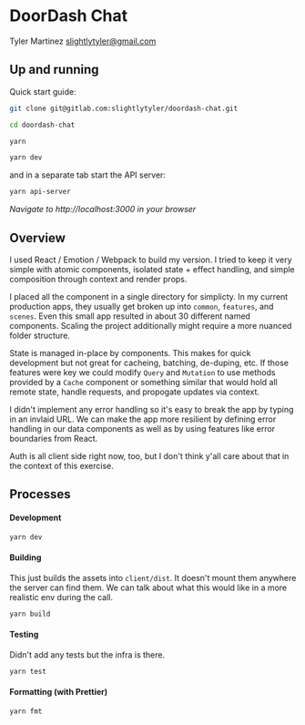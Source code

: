 # DoorDash Chat

Tyler Martinez <slightlytyler@gmail.com>

## Up and running

Quick start guide:

```sh
git clone git@gitlab.com:slightlytyler/doordash-chat.git

cd doordash-chat

yarn

yarn dev
```

and in a separate tab start the API server:

```sh
yarn api-server
```

_Navigate to http://localhost:3000 in your browser_

## Overview

I used React / Emotion / Webpack to build my version. I tried to keep it very simple with atomic components, isolated state + effect handling, and simple composition through context and render props.

I placed all the component in a single directory for simplicty. In my current production apps, they usually get broken up into `common`, `features`, and `scenes`. Even this small app resulted in about 30 different named components. Scaling the project additionally might require a more nuanced folder structure.

State is managed in-place by components. This makes for quick development but not great for cacheing, batching, de-duping, etc. If those features were key we could modify `Query` and `Mutation` to use methods provided by a `Cache` component or something similar that would hold all remote state, handle requests, and propogate updates via context.

I didn't implement any error handling so it's easy to break the app by typing in an invlaid URL. We can make the app more resilient by defining error handling in our data components as well as by using features like error boundaries from React.

Auth is all client side right now, too, but I don't think y'all care about that in the context of this exercise.

## Processes

#### Development

```sh
yarn dev
```

#### Building

This just builds the assets into `client/dist`. It doesn't mount them anywhere the server can find them. We can talk about what this would like in a more realistic env during the call.

```sh
yarn build
```

#### Testing

Didn't add any tests but the infra is there.

```sh
yarn test
```

#### Formatting (with Prettier)

```sh
yarn fmt
```
